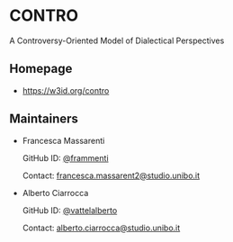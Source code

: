 CONTRO
=======

A Controversy-Oriented Model of Dialectical Perspectives

## Homepage

* <https://w3id.org/contro>


## Maintainers

* Francesca Massarenti

    GitHub ID: [@frammenti](https://github.com/frammenti)

    Contact: <francesca.massarent2@studio.unibo.it>

* Alberto Ciarrocca

    GitHub ID: [@vattelalberto](https://github.com/vattelalberto)

    Contact: <alberto.ciarrocca@studio.unibo.it>